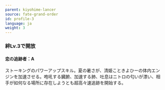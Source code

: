 ```yaml
---
parent: kiyohime-lancer
source: fate-grand-order
id: profile-3
language: ja
weight: 3
---
```


### 絆Lv.3で開放

#### 恋の追跡者：A

ストーキングのパワーアップスキル。夏の暑さが、清姫こときよひーの体内エンジンを加速させる。咆吼する臓腑、加速する肺、吐息はニトロの匂いが漂い、相手が如何なる場所に存在しようとも超高々速追跡を開始する。
